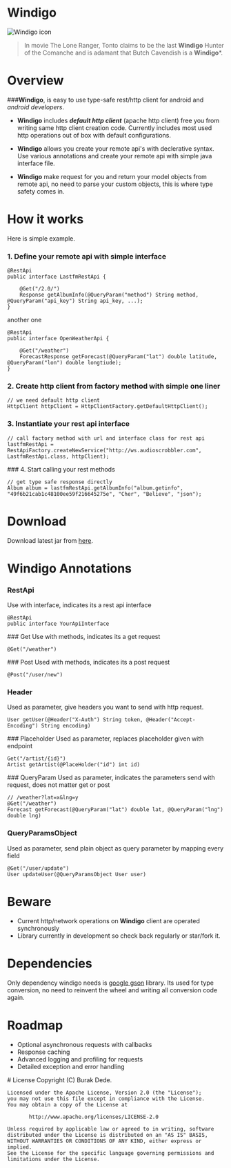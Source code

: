 
# Windigo

![Windigo icon](http://cl.ly/image/1m1A3u3W3M2Z/Tonto-depp.jpg)

> In movie The Lone Ranger, Tonto claims to be the last **Windigo** Hunter of the Comanche and is adamant that Butch Cavendish is a **Windigo***.  

# Overview

###**Windigo**, is easy to use type-safe rest/http client for android and *android developers*.  


* **Windigo** includes ***default http client*** (apache http client) free you from writing same http client creation code. Currently includes most used http operations out of box with default configurations.

* **Windigo** allows you create your remote api's with declerative syntax. Use various annotations and create your remote api with simple java interface file.

* **Windigo** make request for you and return your model objects from remote api, no need to parse your custom objects, this is where type safety comes in.  


# How it works

Here is simple example.  
 

### 1. Define your remote api with simple interface

	@RestApi
	public interface LastfmRestApi {

		@Get("/2.0/")
		Response getAlbumInfo(@QueryParam("method") String method, @QueryParam("api_key") String api_key, ...);
	}


another one

	@RestApi
	public interface OpenWeatherApi {

		@Get("/weather")
		ForecastResponse getForecast(@QueryParam("lat") double latitude, @QueryParam("lon") double longtiude);
	}

### 2. Create http client from factory method with simple one liner

	// we need default http client
	HttpClient httpClient = HttpClientFactory.getDefaultHttpClient();


### 3. Instantiate your rest api interface

	// call factory method with url and interface class for rest api
	lastfmRestApi = RestApiFactory.createNewService("http://ws.audioscrobbler.com", LastfmRestApi.class, httpClient);
	
### 4. Start calling your rest methods

	// get type safe response directly
	Album album = lastfmRestApi.getAlbumInfo("album.getinfo", "49f6b21cab1c48100ee59f216645275e", "Cher", "Believe", "json");
	  
	
# Download
Download latest jar from [here]().  


# Windigo Annotations
### RestApi
Use with interface, indicates its a rest api interface

	@RestApi
	public interface YourApiInterface
	
### Get
Use with methods, indicates its a get request

	@Get("/weather")

### Post
Used with methods, indicates its a post request

	@Post("/user/new")
	
### Header
Used as parameter, give headers you want to send with http request.

	User getUser(@Header("X-Auth") String token, @Header("Accept-Encoding") String encoding)
	
### Placeholder
Used as parameter, replaces placeholder given with endpoint

	Get("/artist/{id}")
	Artist getArtist(@PlaceHolder("id") int id)
		
### QueryParam
Used as parameter, indicates the parameters send with request, does not matter get or post

	// /weather?lat=x&lng=y
	@Get("/weather")
	Forecast getForecast(@QueryParam("lat") double lat, @QueryParam("lng") double lng)
	
### QueryParamsObject
Used as parameter, send plain object as query parameter by mapping every field
	
	@Get("/user/update")
	User updateUser(@QueryParamsObject User user)
	  
	  
# Beware
* Current http/network operations on **Windigo** client are operated synchronously
* Library currently in development so check back regularly or star/fork it.  
  

# Dependencies
Only dependency windigo needs is [google gson](https://code.google.com/p/google-gson/) library. Its used for type conversion, no need to reinvent the wheel and writing all conversion code again.  


# Roadmap
* Optional asynchronous requests with callbacks
* Response caching
* Advanced logging and profiling for requests
* Detailed exception and error handling  
  

# License
 	Copyright (C) Burak Dede.
 
 	Licensed under the Apache License, Version 2.0 (the "License");
 	you may not use this file except in compliance with the License.
 	You may obtain a copy of the License at
 
    	   http://www.apache.org/licenses/LICENSE-2.0
 	
 	Unless required by applicable law or agreed to in writing, software
 	distributed under the License is distributed on an "AS IS" BASIS,
 	WITHOUT WARRANTIES OR CONDITIONS OF ANY KIND, either express or implied.
 	See the License for the specific language governing permissions and
 	limitations under the License.

  